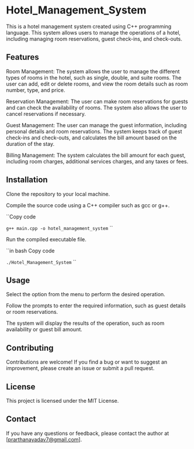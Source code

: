 # Hotel_Management_System
This is a hotel management system created using C++ programming language. This system allows users to manage the operations of a hotel, including managing room reservations, guest check-ins, and check-outs.

## Features
Room Management: The system allows the user to manage the different types of rooms in the hotel, such as single, double, and suite rooms. The user can add, edit or delete rooms, and view the room details such as room number, type, and price.

Reservation Management: The user can make room reservations for guests and can check the availability of rooms. The system also allows the user to cancel reservations if necessary.

Guest Management: The user can manage the guest information, including personal details and room reservations. The system keeps track of guest check-ins and check-outs, and calculates the bill amount based on the duration of the stay.

Billing Management: The system calculates the bill amount for each guest, including room charges, additional services charges, and any taxes or fees.

## Installation

Clone the repository to your local machine.

Compile the source code using a C++ compiler such as gcc or g++.

``Copy code

```g++ main.cpp -o hotel_management_system```
``


Run the compiled executable file.

``in bash Copy code

```./Hotel_Management_System```
``

## Usage
Select the option from the menu to perform the desired operation.

Follow the prompts to enter the required information, such as guest details or room reservations.

The system will display the results of the operation, such as room availability or guest bill amount.

## Contributing
Contributions are welcome! If you find a bug or want to suggest an improvement, please create an issue or submit a pull request.

## License
This project is licensed under the MIT License.

## Contact
If you have any questions or feedback, please contact the author at [prarthanayadav7@gmail.com].
